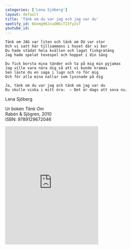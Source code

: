 ```yaml
---
categories: ['Lena Sjöberg']
layout: default
title: 'Tänk om du var jag och jag var du'
spotify_id: 6Gnmg96JcuOWScTI5fy2sT
youtube_id: 
---
```


```
Tänk om JAG var liten och tänk om DU var stor
Och vi satt här tillsammans i huset där vi bor
Du hade städat hela kvällen och lagat fiskgratäng
Jag hade spelat tevespel och hoppat i din säng

Du fick borsta mina tänder och ta på mig min pyjamas
Jag ville vara nära dig så att vi kunde kramas
Sen läste du en saga i lugn och ro för mig
Och för alla mina nallar som lyssnade på dig  

Ja, tänk om du var jag och tänk om jag var du
Du skulle viska i mitt öra:  – Det är dags att sova nu.
```

Lena Sjöberg


Ur boken *Tänk Om*<br>
Rabén & Sjögren, 2010<br>
ISBN: 9789129672046

<iframe src="https://open.spotify.com/embed/track/6Gnmg96JcuOWScTI5fy2sT" width="300" height="380" frameborder="0" allowtransparency="true"></iframe>

